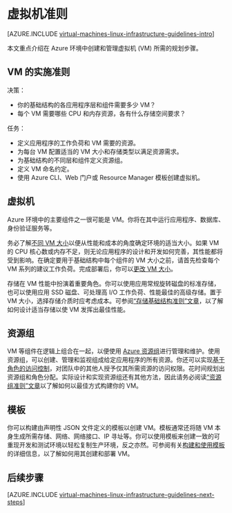 <properties
	pageTitle="Linux 虚拟机准则 |Azure"
	description="了解将 Linux 虚拟机部署到 Azure 中的关键设计和实施准则"
	documentationCenter=""
	services="virtual-machines-linux"
	authors="iainfoulds"
	manager="timlt"
	editor=""
	tags="azure-resource-manager"/>

<tags
	ms.service="virtual-machines-linux"
	ms.date="06/22/2016"
	wacn.date=""/>

# 虚拟机准则

[AZURE.INCLUDE [virtual-machines-linux-infrastructure-guidelines-intro](../includes/virtual-machines-linux-infrastructure-guidelines-intro.md)]

本文重点介绍在 Azure 环境中创建和管理虚拟机 (VM) 所需的规划步骤。

## VM 的实施准则
决策：

- 你的基础结构的各应用程序层和组件需要多少 VM？
- 每个 VM 需要哪些 CPU 和内存资源，各有什么存储空间要求？

任务：

- 定义应用程序的工作负荷和 VM 需要的资源。
- 为每台 VM 配置适当的 VM 大小和存储类型以满足资源需求。
- 为基础结构的不同层和组件定义资源组。
- 定义 VM 命名约定。
- 使用 Azure CLI、Web 门户或 Resource Manager 模板创建虚拟机。

## 虚拟机

Azure 环境中的主要组件之一很可能是 VM。你将在其中运行应用程序、数据库、身份验证服务等。

务必了解[不同 VM 大小](/documentation/articles/virtual-machines-linux-sizes/)以便从性能和成本的角度确定环境的适当大小。如果 VM 的 CPU 核心数或内存不足，则无论应用程序的设计和开发如何完善，其性能都将受到影响。在确定要用于基础结构中每个组件的 VM 大小之前，请首先检查每个 VM 系列的建议工作负荷。完成部署后，你可以[更改 VM 大小](/documentation/articles/virtual-machines-linux-change-vm-size/)。

存储在 VM 性能中扮演着重要角色。你可以使用应用常规旋转磁盘的标准存储，也可以使用应用 SSD 磁盘、可处理高 I/O 工作负荷、性能最佳的高级存储。置于 VM 大小，选择存储介质时应考虑成本。可参阅[“存储基础结构准则”文章](/documentation/articles/virtual-machines-linux-infrastructure-storage-solutions-guidelines/)，以了解如何设计适当存储以使 VM 发挥出最佳性能。


## 资源组
VM 等组件在逻辑上组合在一起，以便使用 [Azure 资源组](/documentation/articles/resource-group-overview/)进行管理和维护。使用资源组，可以创建、管理和监视组成给定应用程序的所有资源。你还可以实现[基于角色的访问控制](/documentation/articles/role-based-access-control-what-is/)，对团队中的其他人授予仅其所需资源的访问权限。花时间规划出资源组和角色分配。实际设计和实现资源组还有其他方法，因此请务必阅读[“资源组准则”文章](/documentation/articles/virtual-machines-linux-infrastructure-resource-groups-guidelines/)以了解如何以最佳方式构建你的 VM。


## 模板 
你可以构建由声明性 JSON 文件定义的模板以创建 VM。模板通常还将随 VM 本身生成所需存储、网络、网络接口、IP 寻址等。你可以使用模板来创建一致的可重现开发和测试环境以轻松复制生产环境，反之亦然。可参阅有关[构建和使用模板](/documentation/articles/resource-group-overview/#template-deployment)的详细信息，以了解如何用其创建和部署 VM。


## 后续步骤
[AZURE.INCLUDE [virtual-machines-linux-infrastructure-guidelines-next-steps](../includes/virtual-machines-linux-infrastructure-guidelines-next-steps.md)]

<!---HONumber=Mooncake_0801_2016-->